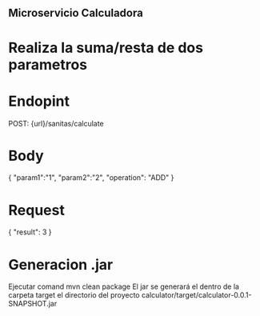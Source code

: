 ## Microservicio Calculadora
# Realiza la suma/resta de dos parametros

# Endopint
POST: {url}/sanitas/calculate


# Body
{
  "param1":"1",
  "param2":"2",
  "operation": "ADD"
}

# Request
{
    "result": 3
}

# Generacion .jar
Ejecutar comand mvn clean package
El jar se generará el dentro de la carpeta target el directorio del proyecto
calculator/target/calculator-0.0.1-SNAPSHOT.jar



